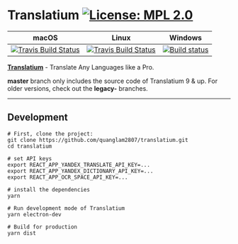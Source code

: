 # Translatium [![License: MPL 2.0](https://img.shields.io/badge/License-MPL%202.0-brightgreen.svg)](https://opensource.org/licenses/MPL-2.0)

|macOS|Linux|Windows|
|---|---|---|
|[![Travis Build Status](https://travis-ci.com/quanglam2807/translatium.svg?branch=master)](https://travis-ci.com/quanglam2807/translatium)|[![Travis Build Status](https://travis-ci.com/quanglam2807/translatium.svg?branch=master)](https://travis-ci.com/quanglam2807/translatium)|[![Build status](https://ci.appveyor.com/api/projects/status/gxgiqaiyo07d0lww?svg=true)](https://ci.appveyor.com/project/quanglam2807/translatium)|

**[Translatium](https://translatiumapp.com)** - Translate Any Languages like a Pro.

**master** branch only includes the source code of Translatium 9 & up. For older versions, check out the **legacy-** branches.

---
## Development
```
# First, clone the project:
git clone https://github.com/quanglam2807/translatium.git
cd translatium

# set API keys
export REACT_APP_YANDEX_TRANSLATE_API_KEY=...
export REACT_APP_YANDEX_DICTIONARY_API_KEY=...
export REACT_APP_OCR_SPACE_API_KEY=...

# install the dependencies
yarn

# Run development mode of Translatium
yarn electron-dev

# Build for production
yarn dist
```
